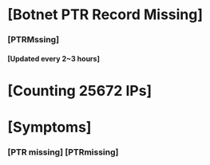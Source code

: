 # [Botnet PTR Record Missing]
### [PTRMssing]
#### [Updated every 2~3 hours]

# [Counting 25672 IPs]

# [Symptoms] 
###   [PTR missing] [PTRmissing]
